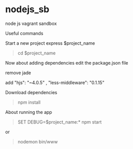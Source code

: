 # nodejs_sb
node js vagrant sandbox


Useful commands

Start a new project
express $project_name


> cd $project_name

Now about adding dependencies
edit the package.json file 

remove 
	jade

add 
	"hjs": "~4.0.5" ,
	"less-middleware": "0.1.15"

Download dependencies
> npm install

About running the app

> SET DEBUG=$project_name:* 
> npm start

or 

>nodemon bin/www